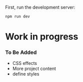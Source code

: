 First, run the development server:

```bash
npm run dev
```

# Work in progress

### To Be Added
- CSS effects
- More project content
- define styles
